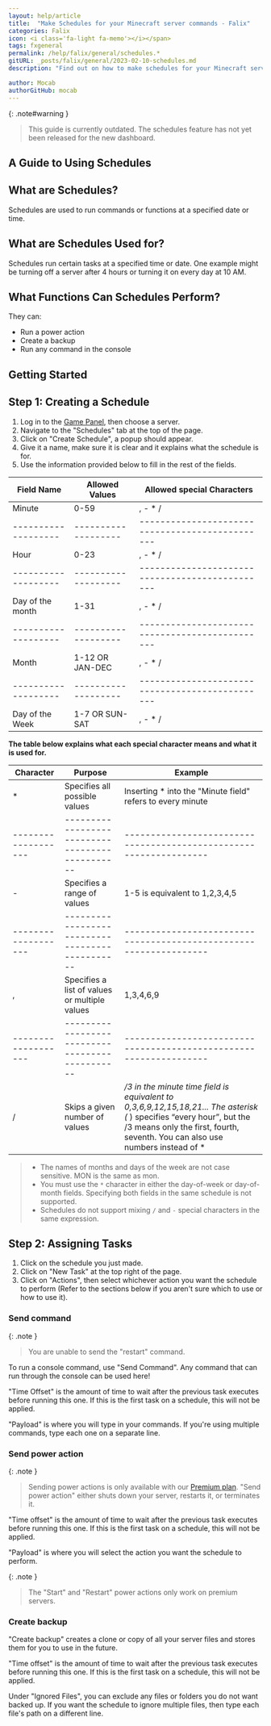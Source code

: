 ```yaml
---
layout: help/article
title:  "Make Schedules for your Minecraft server commands - Falix"
categories: Falix
icon: <i class='fa-light fa-memo'></i></span>
tags: fxgeneral
permalink: /help/falix/general/schedules.*
gitURL: _posts/falix/general/2023-02-10-schedules.md
description: "Find out on how to make schedules for your Minecraft server in Falix"

author: Mocab
authorGitHub: mocab
---
```


{: .note#warning }
> This guide is currently outdated. The schedules feature has not yet been released for the new dashboard.

## A Guide to Using Schedules

## What are Schedules?

Schedules are used to run commands or functions at a specified date or time.

## What are Schedules Used for?

Schedules run certain tasks at a specified time or date. One example might be turning off a server after 4 hours or turning it on every day at 10 AM.

## What Functions Can Schedules Perform?

They can:

+ Run a power action
+ Create a backup
+ Run any command in the console

## Getting Started

## Step 1: Creating a Schedule

1. Log in to the [Game Panel](https://dev-panel.falixnodes.net), then choose a server.
2. Navigate to the "Schedules" tab at the top of the page.
3. Click on "Create Schedule", a popup should appear.
4. Give it a name, make sure it is clear and it explains what the schedule is for.
5. Use the information provided below to fill in the rest of the fields.

|Field Name         |Allowed Values     |Allowed special Characters                     |
|-------------------|-------------------|-----------------------------------------------|
|Minute             |0-59               | ,  -  *  /                                    |
|-------------------|-------------------|-----------------------------------------------|
|Hour               |0-23               | ,  -  *  /                                    |
|-------------------|-------------------|-----------------------------------------------|
|Day of the month   |1-31               | ,  -  *  /                                    |
|-------------------|-------------------|-----------------------------------------------|
|Month              |1-12 OR JAN-DEC    | ,  -  *  /                                    |
|-------------------|-------------------|-----------------------------------------------|
|Day of the Week    |1-7  OR SUN-SAT    | ,  -  *  /                                    |

**The table below explains what each special character means and what it is used for.**

|Character          |Purpose                                        |Example                                                           |
|-------------------|-----------------------------------------------|------------------------------------------------------------------|
| *                 |Specifies all possible values                  |Inserting * into the "Minute field" refers to every minute        |
|-------------------|-----------------------------------------------|------------------------------------------------------------------|
| -                 |Specifies a range of values                    |1-5 is equivalent to 1,2,3,4,5                                    |
|-------------------|-----------------------------------------------|------------------------------------------------------------------|
| ,                 |Specifies a list of values or multiple values  |1,3,4,6,9                                                         |
|-------------------|-----------------------------------------------|------------------------------------------------------------------|
| /                 |Skips a given number of values                 |*/3 in the minute time field is equivalent to 0,3,6,9,12,15,18,21... The asterisk (* ) specifies “every hour”, but the /3 means only the first, fourth, seventh. You can also use numbers instead of *         |

> + The names of months and days of the week are not case sensitive. MON is the same as mon.
> + You must use the `*` character in either the day-of-week or day-of-month fields. Specifying both fields in the same schedule is not supported.
> + Schedules do not support mixing `/` and `-` special characters in the same expression.

## Step 2: Assigning Tasks

1. Click on the schedule you just made.
2. Click on "New Task" at the top right of the page.
3. Click on "Actions", then select whichever action you want the schedule to perform (Refer to the sections below if you aren't sure which to use or how to use it).

### Send command

{: .note }
> You are unable to send the "restart" command.

To run a console command, use "Send Command". Any command that can run through the console can be used here!

"Time Offset" is the amount of time to wait after the previous task executes before running this one. If this is the first task on a schedule, this will not be applied.

"Payload" is where you will type in your commands. If you're using multiple commands, type each one on a separate line.

### Send power action

{: .note }
> Sending power actions is only available with our [Premium plan](https://falixnodes.net/minecraft-server-hosting).
"Send power action" either shuts down your server, restarts it, or terminates it.

"Time offset" is the amount of time to wait after the previous task executes before running this one. If this is the first task on a schedule, this will not be applied.

"Payload" is where you will select the action you want the schedule to perform.

{: .note }
> The "Start" and "Restart" power actions only work on premium servers.

### Create backup

"Create backup" creates a clone or copy of all your server files and stores them for you to use in the future.

"Time offset" is the amount of time to wait after the previous task executes before running this one. If this is the first task on a schedule, this will not be applied.

Under "Ignored Files", you can exclude any files or folders you do not want backed up. If you want the schedule to ignore multiple files, then type each file's path on a different line.
